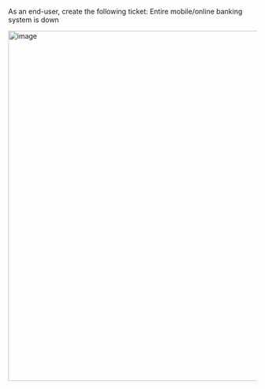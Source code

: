 



As an end-user, create the following ticket: Entire mobile/online banking system is down





<img width="710" alt="image" src="https://github.com/user-attachments/assets/96ac1b74-7766-4ff0-8f69-fa78fc631211" />





